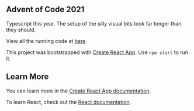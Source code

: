 ## Advent of Code 2021

Typescript this year. The setup of the silly visual bits took far longer than they should. 

View all the running code at <a href="https://jonnty.github.io/" target="_blank">here</a>.

This project was bootstrapped with [Create React App](https://github.com/facebook/create-react-app). Use `npm start` to run it. 

## Learn More

You can learn more in the [Create React App documentation](https://facebook.github.io/create-react-app/docs/getting-started).

To learn React, check out the [React documentation](https://reactjs.org/).
